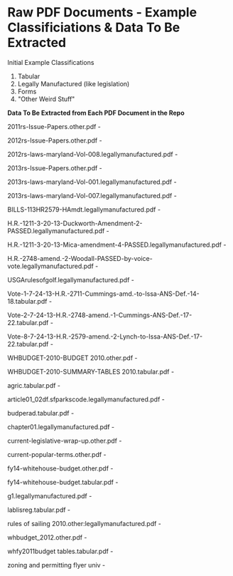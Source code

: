 Raw PDF Documents - Example Classificiations & Data To Be Extracted
================

Initial Example Classifications

1. Tabular 
2. Legally Manufactured (like legislation) 
3. Forms 
4. "Other Weird Stuff"

**Data To Be Extracted from Each PDF Document in the Repo**

2011rs-Issue-Papers.other.pdf - 

2012rs-Issue-Papers.other.pdf - 

2012rs-laws-maryland-Vol-008.legallymanufactured.pdf - 

2013rs-Issue-Papers.other.pdf - 

2013rs-laws-maryland-Vol-001.legallymanufactured.pdf - 

2013rs-laws-maryland-Vol-007.legallymanufactured.pdf - 

BILLS-113HR2579-HAmdt.legallymanufactured.pdf - 

H.R.-1211-3-20-13-Duckworth-Amendment-2-PASSED.legallymanufactured.pdf - 

H.R.-1211-3-20-13-Mica-amendment-4-PASSED.legallymanufactured.pdf - 

H.R.-2748-amend.-2-Woodall-PASSED-by-voice-vote.legallymanufactured.pdf - 

USGArulesofgolf.legallymanufactured.pdf - 

Vote-1-7-24-13-H.R.-2711-Cummings-amd.-to-Issa-ANS-Def.-14-18.tabular.pdf - 

Vote-2-7-24-13-H.R.-2748-amend.-1-Cummings-ANS-Def.-17-22.tabular.pdf - 

Vote-8-7-24-13-H.R.-2579-amend.-2-Lynch-to-Issa-ANS-Def.-17-22.tabular.pdf - 

WHBUDGET-2010-BUDGET 2010.other.pdf - 

WHBUDGET-2010-SUMMARY-TABLES 2010.tabular.pdf - 

agric.tabular.pdf - 

article01_02df.sfparkscode.legallymanufactured.pdf - 

budperad.tabular.pdf - 

chapter01.legallymanufactured.pdf - 

current-legislative-wrap-up.other.pdf - 

current-popular-terms.other.pdf - 

fy14-whitehouse-budget.other.pdf - 

fy14-whitehouse-budget.tabular.pdf - 

g1.legallymanufactured.pdf - 

lablisreg.tabular.pdf - 

rules of sailing 2010.other:legallymanufactured.pdf - 

whbudget_2012.other.pdf - 

whfy2011budget tables.tabular.pdf - 

zoning and permitting flyer univ - 

